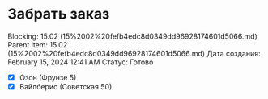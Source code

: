 # Забрать заказ

Blocking: 15.02 (15%2002%20fefb4edc8d0349dd96928174601d5066.md)
Parent item: 15.02 (15%2002%20fefb4edc8d0349dd96928174601d5066.md)
Дата создания: February 15, 2024 12:41 AM
Статус: Готово

- [x]  Озон (Фрунзе 5)
- [x]  Вайлберис (Советская 50)
